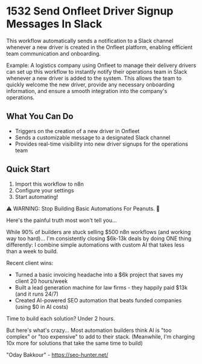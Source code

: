 # 1532 Send Onfleet Driver Signup Messages In Slack

This workflow automatically sends a notification to a Slack channel whenever a new driver is created in the Onfleet platform, enabling efficient team communication and onboarding.

Example: A logistics company using Onfleet to manage their delivery drivers can set up this workflow to instantly notify their operations team in Slack whenever a new driver is added to the system. This allows the team to quickly welcome the new driver, provide any necessary onboarding information, and ensure a smooth integration into the company's operations.

## What You Can Do
- Triggers on the creation of a new driver in Onfleet
- Sends a customizable message to a designated Slack channel
- Provides real-time visibility into new driver signups for the operations team

## Quick Start
1. Import this workflow to n8n
2. Configure your settings
3. Start automating!

⚠️ WARNING: Stop Building Basic Automations For Peanuts. 🚫

Here's the painful truth most won't tell you...

While 90% of builders are stuck selling $500 n8n workflows (and working way too hard)...
I'm consistently closing $6k-13k deals by doing ONE thing differently:
I combine simple automations with custom AI that takes less than a week to build.

Recent client wins:
* Turned a basic invoicing headache into a $6k project that saves my client 20 hours/week
* Built a lead generation machine for law firms - they happily paid $13k (and it runs 24/7)
* Created AI-powered SEO automation that beats funded companies (using $0 in AI costs)

Time to build each solution? Under 2 hours.

But here's what's crazy...
Most automation builders think AI is "too complex" or "too expensive" to add to their stack.
(Meanwhile, I'm charging 10x more for solutions that take the same time to build)

"Oday Bakkour" - https://seo-hunter.net/
